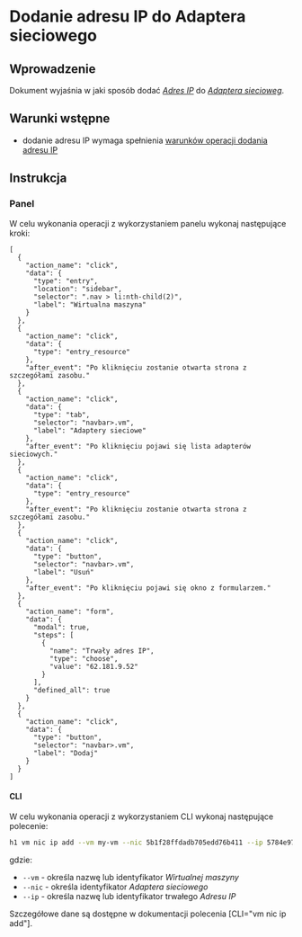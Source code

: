 # Dodanie adresu IP do Adaptera sieciowego

## Wprowadzenie

Dokument wyjaśnia w jaki sposób dodać *[Adres IP](/resource/networking/ip-address.md)* do *[Adaptera siecioweg](/resource/networking/network-adapter.md)*.

## Warunki wstępne

* dodanie adresu IP wymaga spełnienia [warunków operacji dodania adresu IP](/resource/networking/network-adapter.md#dodanie-adresu-ip)

## Instrukcja

### Panel
      
W celu wykonania operacji z wykorzystaniem panelu wykonaj następujące kroki:

```guide
[
  {
    "action_name": "click",
    "data": {
      "type": "entry",
      "location": "sidebar",
      "selector": ".nav > li:nth-child(2)",
      "label": "Wirtualna maszyna"
    }
  },
  {
    "action_name": "click",
    "data": {
      "type": "entry_resource"
    },
    "after_event": "Po kliknięciu zostanie otwarta strona z szczegółami zasobu."
  },
  {
    "action_name": "click",
    "data": {
      "type": "tab",
      "selector": "navbar>.vm",
      "label": "Adaptery sieciowe"
    },
    "after_event": "Po kliknięciu pojawi się lista adapterów sieciowych."
  },
  {
    "action_name": "click",
    "data": {
      "type": "entry_resource"
    },
    "after_event": "Po kliknięciu zostanie otwarta strona z szczegółami zasobu."
  },
  {
    "action_name": "click",
    "data": {
      "type": "button",
      "selector": "navbar>.vm",
      "label": "Usuń"
    },
    "after_event": "Po kliknięciu pojawi się okno z formularzem."
  },
  {
    "action_name": "form",
    "data": {
      "modal": true,
      "steps": [
        {
          "name": "Trwały adres IP",
          "type": "choose",
          "value": "62.181.9.52"
        }
      ],
      "defined_all": true
    }
  },
  {
    "action_name": "click",
    "data": {
      "type": "button",
      "selector": "navbar>.vm",
      "label": "Dodaj"
    }
  }
]
```

#### CLI

W celu wykonania operacji z wykorzystaniem CLI wykonaj następujące polecenie:

```bash
h1 vm nic ip add --vm my-vm --nic 5b1f28ffdadb705edd76b411 --ip 5784e97be2627505227b584c
```

gdzie:

 * ```--vm``` - określa nazwę lub identyfikator *Wirtualnej maszyny*
 * ```--nic``` - określa identyfikator *Adaptera sieciowego*
 * ```--ip``` - określa nazwę lub identyfikator trwałego *Adresu IP* 


Szczegółowe dane są dostępne w dokumentacji polecenia [CLI="vm nic ip add"].